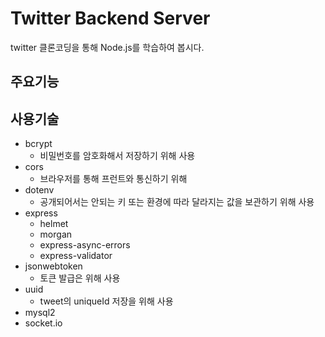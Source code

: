 # Twitter Backend Server
twitter 클론코딩을 통해 Node.js를 학습하여 봅시다.

## 주요기능

## 사용기술
- bcrypt
  - 비밀번호를 암호화해서 저장하기 위해 사용
- cors
  - 브라우저를 통해 프런트와 통신하기 위해
- dotenv
  - 공개되어서는 안되는 키 또는 환경에 따라 달라지는 값을 보관하기 위해 사용
- express
  - helmet
  - morgan
  - express-async-errors
  - express-validator
- jsonwebtoken
  - 토큰 발급은 위해 사용
- uuid
  - tweet의 uniqueId 저장을 위해 사용
- mysql2
- socket.io
